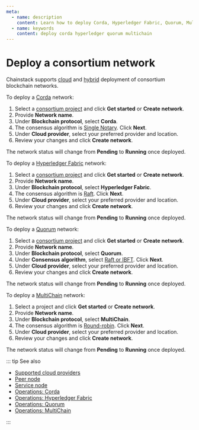 ```yaml
---
meta:
  - name: description
    content: Learn how to deploy Corda, Hyperledger Fabric, Quorum, MultiChain with the Chainstack managed blockchain services.
  - name: keywords
    content: deploy corda hyperledger quorum multichain
---
```


# Deploy a consortium network

Chainstack supports [cloud](/glossary/cloud) and [hybrid](/glossary/hybrid) deployment of consortium blockchain networks.

To deploy a [Corda](/blockchains/corda) network:

1. Select a [consortium project](/glossary/consortium-project) and click **Get started** or **Create network**.
1. Provide **Network name**.
1. Under **Blockchain protocol**, select **Corda**.
1. The consensus algorithm is [Single Notary](/blockchains/corda#consensus). Click **Next**.
1. Under **Cloud provider**, select your preferred provider and location.
1. Review your changes and click **Create network**.

The network status will change from **Pending** to **Running** once deployed.

To deploy a [Hyperledger Fabric](/blockchains/fabric) network:

1. Select a [consortium project](/glossary/consortium-project) and click **Get started** or **Create network**.
1. Provide **Network name**.
1. Under **Blockchain protocol**, select **Hyperledger Fabric**.
1. The consensus algorithm is [Raft](/blockchains/fabric#consensus). Click **Next**.
1. Under **Cloud provider**, select your preferred provider and location.
1. Review your changes and click **Create network**.

The network status will change from **Pending** to **Running** once deployed.

To deploy a [Quorum](/blockchains/quorum) network:

1. Select a [consortium project](/glossary/consortium-project) and click **Get started** or **Create network**.
1. Provide **Network name**.
1. Under **Blockchain protocol**, select **Quorum**.
1. Under **Consensus algorithm**, select [Raft or IBFT](/blockchains/quorum#consensus). Click **Next**.
1. Under **Cloud provider**, select your preferred provider and location.
1. Review your changes and click **Create network**.

The network status will change from **Pending** to **Running** once deployed.

To deploy a [MultiChain](/blockchains/multichain) network:

1. Select a project and click **Get started** or **Create network**.
1. Provide **Network name**.
1. Under **Blockchain protocol**, select **MultiChain**.
1. The consensus algorithm is [Round-robin](/blockchains/multichain#consensus). Click **Next**.
1. Under **Cloud provider**, select your preferred provider and location.
1. Review your changes and click **Create network**.

The network status will change from **Pending** to **Running** once deployed.

::: tip See also

* [Supported cloud providers](/platform/supported-cloud-hosting-providers)
* [Peer node](/glossary/peer-node)
* [Service node](/glossary/service-node)
* [Operations: Corda](/operations/corda/)
* [Operations: Hyperledger Fabric](/operations/fabric/)
* [Operations: Quorum](/operations/quorum/)
* [Operations: MultiChain](/operations/multichain/)

:::

